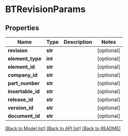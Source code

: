 # BTRevisionParams

## Properties
Name | Type | Description | Notes
------------ | ------------- | ------------- | -------------
**revision** | **str** |  | [optional] 
**element_type** | **int** |  | [optional] 
**element_id** | **str** |  | [optional] 
**company_id** | **str** |  | [optional] 
**part_number** | **str** |  | [optional] 
**insertable_id** | **str** |  | [optional] 
**release_id** | **str** |  | [optional] 
**version_id** | **str** |  | [optional] 
**document_id** | **str** |  | [optional] 

[[Back to Model list]](../README.md#documentation-for-models) [[Back to API list]](../README.md#documentation-for-api-endpoints) [[Back to README]](../README.md)


